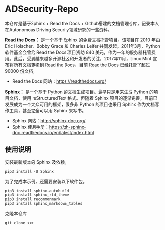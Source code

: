 # ADSecurity-Repo

本仓库是基于Sphinx + Read the Docs + Github搭建的文档管理仓库，记录本人在Autonomous Driving Security领域研究的一些资料。



**Read the Docs：** 是一个基于 Sphinx 的免费文档托管项目。该项目在 2010 年由 Eric Holscher、Bobby Grace 和 Charles Leifer 共同发起。2011年3月，Python 软件基金会曾给 Read the Docs 项目资助 840 美元，作为一年的服务器托管费用。此后，受到越来越多开源社区和开发者的关注，2017年11月，Linux Mint 宣布将所有文档转移到 Read the Docs，目前 Read the Docs 已经托管了超过 90000 份文档。

- Read the Docs 网站：https://readthedocs.org/



**Sphinx：** 是一个基于 Python 的文档生成项目。最早只是用来生成 Python 的项目文档，使用 reStructuredText 格式。但随着 Sphinx 项目的逐渐完善，目前已发展成为一个大众可用的框架，很多非 Python 的项目也采用 Sphinx 作为文档写作工具，甚至完全可以用 Sphinx 来写书。

- Sphinx 网站：http://sphinx-doc.org/
- Sphinx 使用手册：https://zh-sphinx-doc.readthedocs.io/en/latest/index.html



## 使用说明

安装最新版本的 Sphinx 及依赖。

```shell
pip3 install -U Sphinx
```

为了完成本示例，还需要安装以下软件包。

```shell
pip3 install sphinx-autobuild
pip3 install sphinx_rtd_theme
pip3 install recommonmark
pip3 install sphinx_markdown_tables
```

克隆本仓库

```shell
git clone xxx
```

